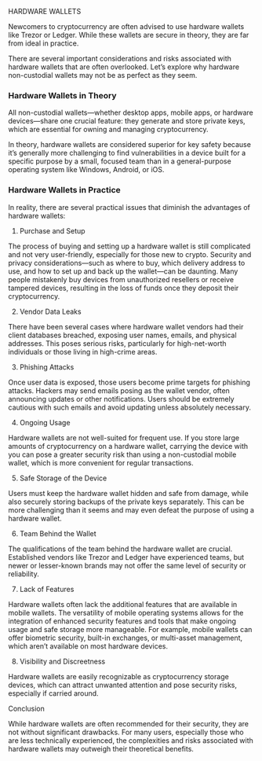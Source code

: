 HARDWARE WALLETS

Newcomers to cryptocurrency are often advised to use hardware wallets like Trezor or Ledger. While these wallets are secure in theory, they are far from ideal in practice.

There are several important considerations and risks associated with hardware wallets that are often overlooked. Let’s explore why hardware non-custodial wallets may not be as perfect as they seem.


### Hardware Wallets in Theory

All non-custodial wallets—whether desktop apps, mobile apps, or hardware devices—share one crucial feature: they generate and store private keys, which are essential for owning and managing cryptocurrency.

In theory, hardware wallets are considered superior for key safety because it’s generally more challenging to find vulnerabilities in a device built for a specific purpose by a small, focused team than in a general-purpose operating system like Windows, Android, or iOS.


### Hardware Wallets in Practice

In reality, there are several practical issues that diminish the advantages of hardware wallets:

1) Purchase and Setup

The process of buying and setting up a hardware wallet is still complicated and not very user-friendly, especially for those new to crypto. Security and privacy considerations—such as where to buy, which delivery address to use, and how to set up and back up the wallet—can be daunting. Many people mistakenly buy devices from unauthorized resellers or receive tampered devices, resulting in the loss of funds once they deposit their cryptocurrency.

2) Vendor Data Leaks

There have been several cases where hardware wallet vendors had their client databases breached, exposing user names, emails, and physical addresses. This poses serious risks, particularly for high-net-worth individuals or those living in high-crime areas.

3) Phishing Attacks

Once user data is exposed, those users become prime targets for phishing attacks. Hackers may send emails posing as the wallet vendor, often announcing updates or other notifications. Users should be extremely cautious with such emails and avoid updating unless absolutely necessary.

4) Ongoing Usage

Hardware wallets are not well-suited for frequent use. If you store large amounts of cryptocurrency on a hardware wallet, carrying the device with you can pose a greater security risk than using a non-custodial mobile wallet, which is more convenient for regular transactions.

5) Safe Storage of the Device

Users must keep the hardware wallet hidden and safe from damage, while also securely storing backups of the private keys separately. This can be more challenging than it seems and may even defeat the purpose of using a hardware wallet.

6) Team Behind the Wallet

The qualifications of the team behind the hardware wallet are crucial. Established vendors like Trezor and Ledger have experienced teams, but newer or lesser-known brands may not offer the same level of security or reliability.

7) Lack of Features

Hardware wallets often lack the additional features that are available in mobile wallets. The versatility of mobile operating systems allows for the integration of enhanced security features and tools that make ongoing usage and safe storage more manageable. For example, mobile wallets can offer biometric security, built-in exchanges, or multi-asset management, which aren’t available on most hardware devices.

8) Visibility and Discreetness

Hardware wallets are easily recognizable as cryptocurrency storage devices, which can attract unwanted attention and pose security risks, especially if carried around.


Conclusion

While hardware wallets are often recommended for their security, they are not without significant drawbacks. For many users, especially those who are less technically experienced, the complexities and risks associated with hardware wallets may outweigh their theoretical benefits.
